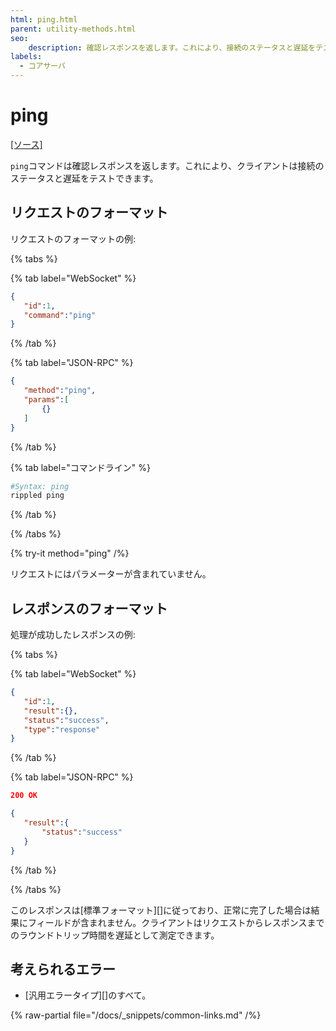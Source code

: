 ```yaml
---
html: ping.html
parent: utility-methods.html
seo:
    description: 確認レスポンスを返します。これにより、接続のステータスと遅延をテストできます。
labels:
  - コアサーバ
---
```

# ping
[[ソース]](https://github.com/XRPLF/rippled/blob/master/src/ripple/rpc/handlers/Ping.cpp "Source")

`ping`コマンドは確認レスポンスを返します。これにより、クライアントは接続のステータスと遅延をテストできます。

## リクエストのフォーマット
リクエストのフォーマットの例:

{% tabs %}

{% tab label="WebSocket" %}
```json
{
   "id":1,
   "command":"ping"
}
```
{% /tab %}

{% tab label="JSON-RPC" %}
```json
{
   "method":"ping",
   "params":[
       {}
   ]
}
```
{% /tab %}

{% tab label="コマンドライン" %}
```sh
#Syntax: ping
rippled ping
```
{% /tab %}

{% /tabs %}

{% try-it method="ping" /%}

リクエストにはパラメーターが含まれていません。

## レスポンスのフォーマット

処理が成功したレスポンスの例:

{% tabs %}

{% tab label="WebSocket" %}
```json
{
   "id":1,
   "result":{},
   "status":"success",
   "type":"response"
}
```
{% /tab %}

{% tab label="JSON-RPC" %}
```json
200 OK

{
   "result":{
       "status":"success"
   }
}
```
{% /tab %}

{% /tabs %}

このレスポンスは[標準フォーマット][]に従っており、正常に完了した場合は結果にフィールドが含まれません。クライアントはリクエストからレスポンスまでのラウンドトリップ時間を遅延として測定できます。

## 考えられるエラー

* [汎用エラータイプ][]のすべて。

{% raw-partial file="/docs/_snippets/common-links.md" /%}
